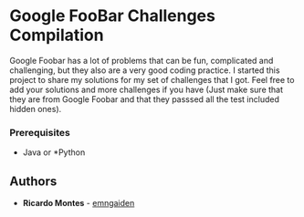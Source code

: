 # Google FooBar Challenges Compilation

Google Foobar has a lot of problems that can be fun, complicated and challenging, but they also are a very good coding practice. I started this project to share my solutions for my set of challenges that I got. Feel free to add your solutions and more challenges if you have (Just make sure that they are from Google Foobar and that they passsed all the test included hidden ones).

### Prerequisites
 * Java or
 *Python

## Authors
* **Ricardo Montes** - [emngaiden](https://github.com/emngaiden) 

